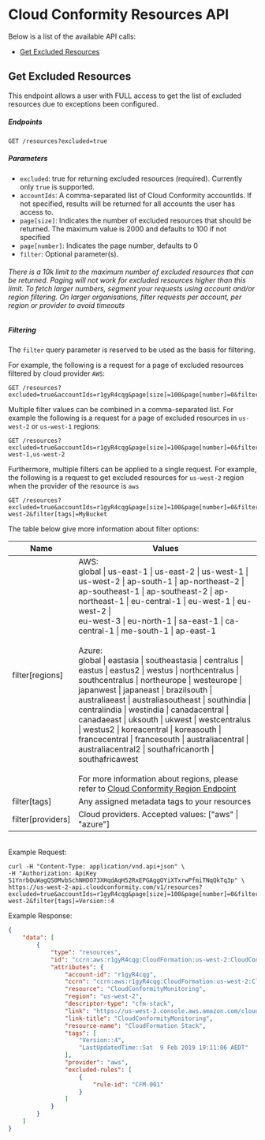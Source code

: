 # Cloud Conformity Resources API

Below is a list of the available API calls:

- [Get Excluded Resources](#get-excluded-resources)

## Get Excluded Resources

This endpoint allows a user with FULL access to get the list of excluded resources due to exceptions been configured.

##### Endpoints

`GET /resources?excluded=true`

##### Parameters

- `excluded`: true for returning excluded resources (required). Currently only `true` is supported.
- `accountIds`: A comma-separated list of Cloud Conformity accountIds. If not specified, results will be returned for all accounts the user has access to.
- `page[size]`: Indicates the number of excluded resources that should be returned. The maximum value is 2000 and defaults to 100 if not specified
- `page[number]`: Indicates the page number, defaults to 0
- `filter`: Optional parameter(s).

###### There is a 10k limit to the maximum number of excluded resources that can be returned. Paging will not work for excluded resources higher than this limit. To fetch larger numbers, segment your requests using account and/or region filtering. On larger organisations, filter requests per account, per region or provider to avoid timeouts

##### Filtering

The `filter` query parameter is reserved to be used as the basis for filtering.

For example, the following is a request for a page of excluded resources filtered by cloud provider `AWS`:

```
GET /resources?excluded=true&accountIds=r1gyR4cqg&page[size]=100&page[number]=0&filter[providers]=aws
```

Multiple filter values can be combined in a comma-separated list. For example the following is a request for a page of excluded resources in `us-west-2` or `us-west-1` regions:

```
GET /resources?excluded=true&accountIds=r1gyR4cqg&page[size]=100&page[number]=0&filter[regions]=us-west-1,us-west-2
```

Furthermore, multiple filters can be applied to a single request. For example, the following is a request to get excluded resources for `us-west-2` region when the provider of the resource is `aws`

```
GET /resources?excluded=true&accountIds=r1gyR4cqg&page[size]=100&page[number]=0&filter[regions]=us-west-2&filter[tags]=MyBucket
```

The table below give more information about filter options:

| Name              | Values                                                                                                                                                                                                                                                                                                                                                                          |
| ----------------- | ------------------------------------------------------------------------------------------------------------------------------------------------------------------------------------------------------------------------------------------------------------------------------------------------------------------------------------------------------------------------------- |
| filter[regions]   | AWS:<br>global \| us-east-1 \| us-east-2 \| us-west-1 \| us-west-2 \| ap-south-1 \| ap-northeast-2 \|<br>ap-southeast-1 \| ap-southeast-2 \| ap-northeast-1 \| eu-central-1 \| eu-west-1 \| eu-west-2 \|<br> eu-west-3 \| eu-north-1 \| sa-east-1 \| ca-central-1 \| me-south-1 \| ap-east-1 <br><br>Azure:<br>global \| eastasia \| southeastasia \| centralus \| eastus \| eastus2 \| westus \| northcentralus \| southcentralus \| northeurope \| westeurope \| japanwest \| japaneast \| brazilsouth \| australiaeast \| australiasoutheast \| southindia \| centralindia \| westindia \| canadacentral \| canadaeast \| uksouth \| ukwest \| westcentralus \| westus2 \| koreacentral \| koreasouth \| francecentral \| francesouth \| australiacentral \| australiacentral2 \| southafricanorth \| southafricawest<br><br>For more information about regions, please refer to [Cloud Conformity Region Endpoint](https://us-west-2.cloudconformity.com/v1/regions) |
| filter[tags]      | Any assigned metadata tags to your resources                                                                                                                                                                                                                                                                                                                                    |
| filter[providers] | Cloud providers. Accepted values: ["aws" \| "azure"]                                                                                                                                                                                                                                                                                                                            |

<br>
Example Request:

```#!/bin/bash
curl -H "Content-Type: application/vnd.api+json" \
-H "Authorization: ApiKey S1YnrbQuWagQS0MvbSchNHDO73XHqdAqH52RxEPGAggOYiXTxrwPfmiTNqQkTq3p" \
https://us-west-2-api.cloudconformity.com/v1/resources?excluded=true&accountIds=r1gyR4cqg&page[size]=100&page[number]=0&filter[regions]=us-west-2&filter[tags]=Version::4
```

Example Response:

```JSON
{
    "data": [
        {
            "type": "resources",
            "id": "ccrn:aws:r1gyR4cqg:CloudFormation:us-west-2:CloudConformityMonitoring",
            "attributes": {
                "account-id": "r1gyR4cqg",
                "ccrn": "ccrn:aws:r1gyR4cqg:CloudFormation:us-west-2:CloudConformityMonitoring",
                "resource": "CloudConformityMonitoring",
                "region": "us-west-2",
                "descriptor-type": "cfm-stack",
                "link": "https://us-west-2.console.aws.amazon.com/cloudformation/home?region=us-west-2#/stacks?filter=active",
                "link-title": "CloudConformityMonitoring",
                "resource-name": "CloudFormation Stack",
                "tags": [
                    "Version::4",
                    "LastUpdatedTime::Sat  9 Feb 2019 19:11:06 AEDT"
                ],
                "provider": "aws",
                "excluded-rules": [
                    {
                        "rule-id": "CFM-001"
                    }
                ]
            }
        }
    ]
}
```
